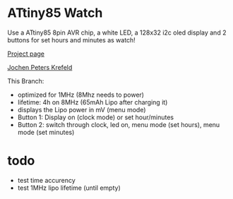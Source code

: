 # ATtiny85 Watch

Use a ATtiny85 8pin AVR chip, a white LED, a 128x32 i2c oled display and 2 buttons for set hours and minutes as watch!

[Project page](https://no-go.github.io/Attiny85Watch/)

[Jochen Peters Krefeld](http://digisocken.de/blog.html)

This Branch:

 -  optimized for 1MHz (8Mhz needs to power)
 -  lifetime: 4h on 8MHz (65mAh Lipo after charging it)
 -  displays the Lipo power in mV (menu mode)
 -  Button 1: Display on (clock mode) or set hour/minutes
 -  Button 2: switch through clock, led on, menu mode (set hours), menu mode (set minutes)

# todo

 -  test time accurency
 -  test 1MHz lipo lifetime (until empty)
